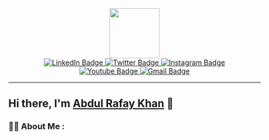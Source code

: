 <div id="header" align="center">
  <img src="https://media.giphy.com/media/M9gbBd9nbDrOTu1Mqx/giphy.gif" width="100"/>
</div>
<div class="badges" align="center">
  <a href="https://linkedin.com/in/abdul-rafay-khan-88aa0b24a" target="_blank">
    <img src="https://img.shields.io/badge/-Linkedin-0077B5?style=for-the-badge&logo=linkedin&logoColor=white" alt="LinkedIn Badge"/>
  </a>
  <a href="your-twitter-URL" target="_blank">
    <img src="https://img.shields.io/badge/-Twitter-1DA1F2?style=for-the-badge&logo=X&logoColor=white" alt="Twitter Badge"/>
  </a>
  <a href="https://www.instagram.com/abdul_rafay_khan_o_o/" target="_blank">
    <img src="https://img.shields.io/badge/-Instagram-E1306C?style=for-the-badge&logo=instagram&logoColor=white" alt="Instagram Badge"/>
  </a>
  <br>
  <a href="" target="_blank">
    <img src="https://img.shields.io/badge/-Youtube-FF0000?style=for-the-badge&logo=Youtube&logoColor=white" alt="Youtube Badge"/>
  </a>
  <a href="mailto:rafaykhan0000@gmail.com" target="_blank">
    <img src="https://img.shields.io/badge/-Gmail-D93025?style=for-the-badge&logo=Gmail&logoColor=white" alt="Gmail Badge"/>
  </a>
</div>

---

## Hi there, I'm [Abdul Rafay Khan](https://abdulrafaykhan.rf.gd) 👋


### 👨‍💻 About Me :




